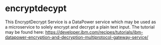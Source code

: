 # encryptdecypt

This EncryptDecrypt Service is a DataPower service which may be used as a microservice to solely encrypt and decrypt a plain text input.
The tutorial may be found here: https://developer.ibm.com/recipes/tutorials/ibm-datapower-encryption-and-decryption-multiprotocol-gateway-service/

